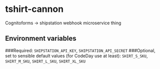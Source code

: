 # tshirt-cannon
Cognitoforms -> shipstation webhook microservice thing

## Environment variables
###Required: `SHIPSTATION_API_KEY`, `SHIPSTATION_API_SECRET`
###Optional, set to sensible default values (for CodeDay use at least): `SHIRT_S_SKU`, `SHIRT_M_SKU`, `SHIRT_L_SKU`, `SHIRT_XL_SKU`